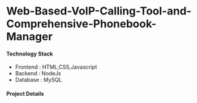 # Web-Based-VoIP-Calling-Tool-and-Comprehensive-Phonebook-Manager

#### Technology Stack
* Frontend : HTML,CSS,Javascript
* Backend : NodeJs
* Database : MySQL 

#### Project Details

